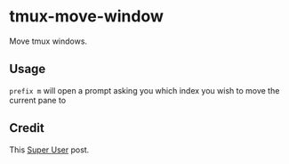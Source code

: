 # tmux-move-window

Move tmux windows.

## Usage

`prefix m` will open a prompt asking you which 
index you wish to move the current pane to

## Credit

This [Super User][super_user] post.

[super_user]: http://superuser.com/a/413110/31909

